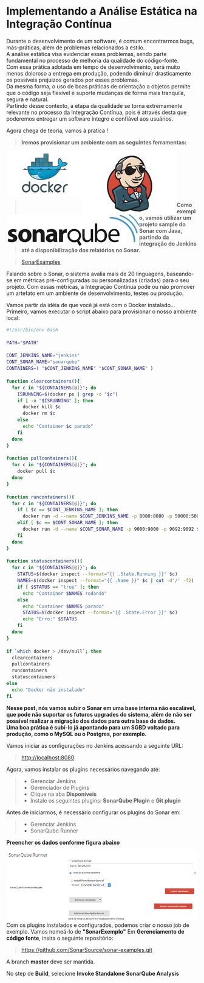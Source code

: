 # Implementando a Análise Estática na Integração Contínua

Durante o desenvolvimento de um software, é comum encontrarmos bugs, más-práticas, além de problemas relacionados a estilo.<br />
A análise estática visa evidenciar esses problemas, sendo parte fundamental no processo de melhoria da qualidade do código-fonte.<br />
Com essa prática adotada em tempo de desenvolvimento, será muito menos doloroso a entrega em produção, podendo diminuir drasticamente os possíveis prejuizos gerados por esses problemas.<br />
Da mesma forma, o uso de boas práticas de orientação a objetos permite que o código seja flexível e suporte mudanças de forma mais tranquila, segura e natural.<br />
Partindo desse contexto, a etapa da qualidade se torna extremamente relevante no processo da Integração Contínua, pois é através desta que poderemos entregar um software íntegro e confiável aos usuários.<br />

Agora chega de teoria, vamos à pratica !<br />

> **Iremos provisionar um ambiente com as seguintes ferramentas:**

<img align="left" src="docker.png">
<img align="left" src="jenkins.png">
<img align="left" src="sonarqube.png">
<br />
<br />
<br />
<br />
<br />
<br />
<br />

> **Como exemplo, vamos utilizar um projeto sample do Sonar com Java, partindo da integração do Jenkins até a disponibilização dos relatórios no Sonar.**

> [SonarExamples](https://github.com/SonarSource/sonar-examples)<br />

Falando sobre o Sonar, o sistema avalia mais de 20 linguagens, baseando-se em métricas pré-configuradas ou personalizadas (criadas) para o seu projeto.
Com essas métricas, a Integração Contínua pode ou não promover um artefato em um ambiente de desenvolvimento, testes ou produção.

Vamos partir da idéia de que você já está com o Docker instalado... Primeiro, vamos executar o script abaixo para provisionar o nosso ambiente local:

```bash
#!/usr/bin/env bash

PATH="$PATH"

CONT_JENKINS_NAME="jenkins"
CONT_SONAR_NAME="sonarqube"
CONTAINERS=( "$CONT_JENKINS_NAME" "$CONT_SONAR_NAME" )

function clearcontainers(){
  for c in "${CONTAINERS[@]}"; do
    ISRUNNING=$(docker ps | grep -o "$c")
    if [ -n "$ISRUNNING" ]; then
      docker kill $c
      docker rm $c
    else
      echo "Container $c parado"
    fi
  done
}

function pullcontainers(){
  for c in "${CONTAINERS[@]}"; do
    docker pull $c
  done
}

function runcontainers(){
  for c in "${CONTAINERS[@]}"; do
    if [ $c == $CONT_JENKINS_NAME ]; then
      docker run -d --name $CONT_JENKINS_NAME -p 8080:8080 -p 50000:50000 $CONT_JENKINS_NAME
    elif [ $c == $CONT_SONAR_NAME ]; then
      docker run -d --name $CONT_SONAR_NAME -p 9000:9000 -p 9092:9092 $CONT_SONAR_NAME
    fi
  done
}

function statuscontainers(){
  for c in "${CONTAINERS[@]}"; do
    STATUS=$(docker inspect --format="{{ .State.Running }}" $c)
    NAMES=$(docker inspect --format="{{ .Name }}" $c | cut -d'/' -f2)
    if [ $STATUS == "true" ]; then
      echo "Container $NAMES rodando"
    else
      echo "Container $NAMES parado"
      STATUS=$(docker inspect --format="{{ .State.Error }}" $c)
      echo "Erro:" $STATUS
    fi
  done
}

if `which docker > /dev/null`; then
  clearcontainers
  pullcontainers
  runcontainers
  statuscontainers
else
  echo "Docker não instalado"
fi
```

**Nesse post, nós vamos subir o Sonar em uma base interna não escalável, que pode não suportar os futuros upgrades do sistema, além de não ser possível realizar a migração dos dados para outra base de dados.<br />
Uma boa prática é subi-lo já apontando para um SGBD voltado para produção, como o MySQL ou o Postgres, por exemplo.**<br />

Vamos iniciar as configurações no Jenkins acessando a seguinte URL:
> [http://localhost:8080](http://localhost:8080)

Agora, vamos instalar os plugins necessários navegando até:
> - Gerenciar Jenkins
>  - Gerenciador de Plugins
>  - Clique na aba **Disponíveis**
>  - Instale os seguintes plugins: **SonarQube Plugin** e **Git plugin**

Antes de iniciarmos, é necessário configurar os plugins do Sonar em:

> - Gerenciar Jenkins
> - SonarQube Runner

**Preencher os dados conforme figura abaixo**

<img align="left" src="sonarrunner.png">
<br />

Com os plugins instalados e configurados, podemos criar o nosso job de exemplo.
Vamos nomeá-lo de **"SonarExemplo"**
Em **Gerenciamento de código fonte**, insira o seguinte repositório:

> https://github.com/SonarSource/sonar-examples.git

A branch **master** deve ser mantida.

No step de **Build**, selecione **Invoke Standalone SonarQube Analysis**
